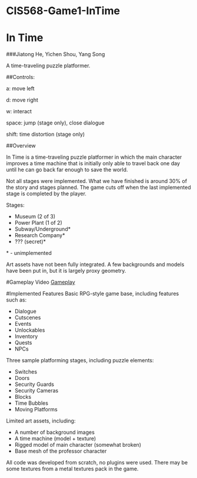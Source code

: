 # CIS568-Game1-InTime
# In Time
###Jiatong He, Yichen Shou, Yang Song

A time-traveling puzzle platformer.

##Controls:

a: move left

d: move right

w: interact

space: jump (stage only), close dialogue

shift: time distortion (stage only)

##Overview

In Time is a time-traveling puzzle platformer in which the main character improves a time machine that is initially only able to travel back one day until he can go back far enough to save the world.

Not all stages were implemented.  What we have finished is around 30% of the story and stages planned.  The game cuts off when the last implemented stage is completed by the player.

Stages:

* Museum (2 of 3)
* Power Plant (1 of 2)
* Subway/Underground*
* Research Company*
* ??? (secret)*

\* - unimplemented

Art assets have not been fully integrated.  A few backgrounds and models have been put in, but it is largely proxy geometry.

#Gameplay Video
[Gameplay](https://youtu.be/_VWVQSe9Mas)

#Implemented Features
Basic RPG-style game base, including features such as:
* Dialogue
* Cutscenes
* Events
* Unlockables
* Inventory
* Quests
* NPCs


Three sample platforming stages, including puzzle elements:
* Switches
* Doors
* Security Guards
* Security Cameras
* Blocks
* Time Bubbles
* Moving Platforms

Limited art assets, including:
* A number of background images
* A time machine (model + texture)
* Rigged model of main character (somewhat broken)
* Base mesh of the professor character

All code was developed from scratch, no plugins were used.  There may be some textures from a metal textures pack in the game.
